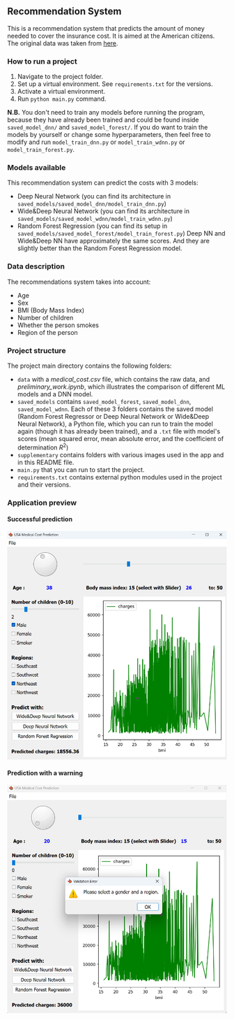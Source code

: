 ## Recommendation System

This is a recommendation system that predicts the amount of money needed to cover the insurance cost. It is aimed at the American citizens.
The original data was taken from [here](https://www.kaggle.com/datasets/mirichoi0218/insurance/data).


### How to run a project
1. Navigate to the project folder.
2. Set up a virtual environment. See `requirements.txt` for the versions.
3. Activate a virtual environment.
4. Run `python main.py` command.

**N.B.** You don't need to train any models before running the program, because they have already been trained and could be found inside `saved_model_dnn/` and `saved_model_forest/`. If you do want to train the models by yourself or change some hyperparameters, then feel free to modify and run `model_train_dnn.py` or `model_train_wdnn.py` or `model_train_forest.py`.


### Models available
This recommendation system can predict the costs with 3 models:
- Deep Neural Network (you can find its architecture in `saved_models/saved_model_dnn/model_train_dnn.py`)
- Wide&Deep Neural Network (you can find its architecture in `saved_models/saved_model_wdnn/model_train_wdnn.py`)
- Random Forest Regression (you can find its setup in `saved_models/saved_model_forest/model_train_forest.py`)
Deep NN and Wide&Deep NN have approximately the same scores. And they are slightly better than the Random Forest Regression model.


### Data description
The recommendations system takes into account:
- Age
- Sex
- BMI (Body Mass Index)
- Number of children
- Whether the person smokes
- Region of the person


### Project structure
The project main directory contains the following folders:
- `data` with a *medical_cost.csv* file, which contains the raw data, and *preliminary_work.ipynb*, which illustrates the comparison of different ML models and a DNN model.
- `saved_models` contains `saved_model_forest`, `saved_model_dnn`, `saved_model_wdnn`. Each of these 3 folders contains the saved model (Random Forest Regressor or Deep Neural Network or Wide&Deep Neural Network), a Python file, which you can run to train the model again (though it has already been trained), and a `.txt` file with model's scores (mean squared error, mean absolute error, and the coefficient of determination $R^2$)
- `supplementary` contains folders with various images used in the app and in this README file.
- `main.py` that you can run to start the project.
- `requirements.txt` contains external python modules used in the project and their versions.


### Application preview
#### Successful prediction
![Screenshot of a successful prediction](/supplementary/screens/successful_prediction.png)
#### Prediction with a warning
![Prediction with a warning](/supplementary/screens/prediction_with_warning.png)